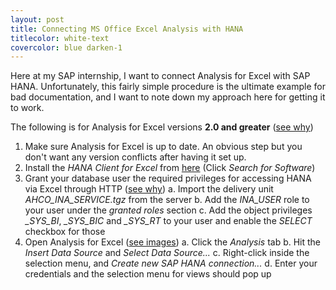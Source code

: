 ```yaml
---
layout: post
title: Connecting MS Office Excel Analysis with HANA
titlecolor: white-text
covercolor: blue darken-1
---
```


Here at my SAP internship, I want to connect Analysis for Excel with
SAP HANA. Unfortunately, this fairly simple procedure is the ultimate example for
bad documentation, and I want to note down my approach here for getting it to work.

The following is for Analysis for Excel versions **2.0 and greater** ([see why](http://scn.sap.com/docs/DOC-63785))
1. Make sure Analysis for Excel is up to date. An obvious step but you don't want any version conflicts after having it set up.
2. Install the *HANA Client for Excel* from [here](https://support.sap.com/software/installations.html) (Click *Search for Software*)
3. Grant your database user the required privileges for accessing HANA via Excel through HTTP ([see why](http://scn.sap.com/community/businessobjects-analysis-ms-office/blog))
  a. Import the delivery unit *AHCO_INA_SERVICE.tgz* from the server
  b. Add the *INA_USER* role to your user under the *granted roles* section
  c. Add the object privileges *_SYS_BI*, *_SYS_BIC* and *_SYS_RT* to your user and enable the *SELECT* checkbox for those
4. Open Analysis for Excel ([see images](http://scn.sap.com/docs/DOC-63784))
  a. Click the *Analysis* tab
  b. Hit the *Insert Data Source* and *Select Data Source...*
  c. Right-click inside the selection menu, and *Create new SAP HANA connection...*
  d. Enter your credentials and the selection menu for views should pop up
